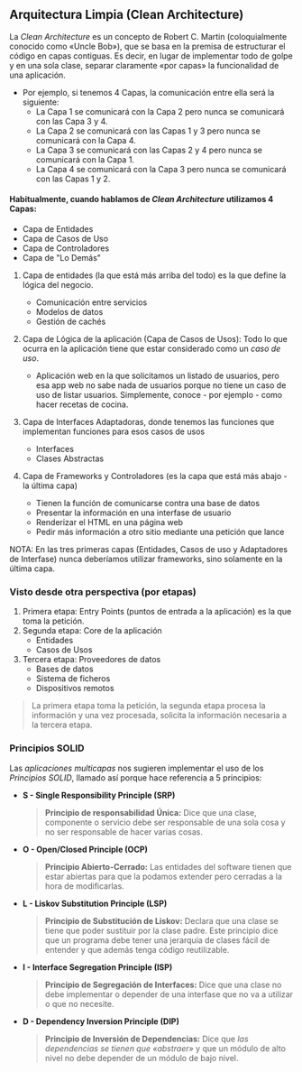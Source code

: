 ## Arquitectura Limpia (Clean Architecture)

La _Clean Architecture_ es un concepto de Robert C. Martin (coloquialmente conocido como «Uncle Bob»), que se basa 
en la premisa de estructurar el código en capas contiguas. Es decir, en lugar de implementar todo de golpe y en una 
sola clase, separar claramente «por capas» la funcionalidad de una aplicación.
- Por ejemplo, si tenemos 4 Capas, la comunicación entre ella será la siguiente:
    - La Capa 1 se comunicará con la Capa 2 pero nunca se comunicará con las Capa 3 y 4.
    - La Capa 2 se comunicará con las Capas 1 y 3 pero nunca se comunicará con la Capa 4.
    - La Capa 3 se comunicará con las Capas 2 y 4 pero nunca se comunicará con la Capa 1.
    - La Capa 4 se comunicará con la Capa 3 pero nunca se comunicará con las Capas 1 y 2.

#### Habitualmente, cuando hablamos de _Clean Architecture_ utilizamos 4 Capas:
* Capa de Entidades
* Capa de Casos de Uso
* Capa de Controladores
* Capa de "Lo Demás"

1. Capa de entidades (la que está más arriba del todo) es la que define la lógica del negocio.
    - Comunicación entre servicios
    - Modelos de datos
    - Gestión de cachés

2. Capa de Lógica de la aplicación (Capa de Casos de Usos): Todo lo que ocurra en la aplicación tiene que estar 
   considerado como un _caso de uso_.
    - Aplicación web en la que solicitamos un listado de usuarios, pero esa app web no sabe nada de usuarios porque no 
      tiene un caso de uso de listar usuarios. Simplemente, conoce - por ejemplo - como hacer recetas de cocina.

3. Capa de Interfaces Adaptadoras, donde tenemos las funciones que implementan funciones para esos casos de usos
    - Interfaces
    - Clases Abstractas

4. Capa de Frameworks y Controladores (es la capa que está más abajo - la última capa)
    - Tienen la función de comunicarse contra una base de datos
    - Presentar la información en una interfase de usuario
    - Renderizar el HTML en una página web
    - Pedir más información a otro sitio mediante una petición que lance

NOTA: En las tres primeras capas (Entidades, Casos de uso y Adaptadores de Interfase) nunca deberíamos utilizar 
frameworks, sino solamente en la última capa.

### Visto desde otra perspectiva (por etapas)

1. Primera etapa: Entry Points (puntos de entrada a la aplicación) es la que toma la petición.
2. Segunda etapa: Core de la aplicación
    - Entidades
    - Casos de Usos
3. Tercera etapa: Proveedores de datos
    - Bases de datos
    - Sistema de ficheros
    - Dispositivos remotos

> La primera etapa toma la petición, la segunda etapa procesa la información y una vez procesada, solicita la 
> información necesaria a la tercera etapa.

### Principios SOLID

Las _aplicaciones multicapas_ nos sugieren implementar el uso de los _Principios SOLID_, llamado así porque hace 
referencia a 5 principios:
- **S - Single Responsibility Principle (SRP)**
    >**Principio de responsabilidad Única:** Dice que una clase, componente o servicio debe ser responsable de una 
  > sola cosa y no ser responsable de hacer varias cosas.
- **O - Open/Closed Principle (OCP)**
    >**Principio Abierto-Cerrado:** Las entidades del software tienen que estar abiertas para que la podamos 
  > extender pero cerradas a la hora de modificarlas.
- **L - Liskov Substitution Principle (LSP)**
    >**Principio de Substitución de Liskov:** Declara que una clase se tiene que poder sustituir por la clase padre. 
  > Este principio dice que un programa debe tener una jerarquía de clases fácil de entender y que además tenga 
  > código reutilizable.
- **I - Interface Segregation Principle (ISP)**
    >**Principio de Segregación de Interfaces:** Dice que una clase no debe implementar o depender de una interfase 
  > que no va a utilizar o que no necesite.
- **D - Dependency Inversion Principle (DIP)**
    >**Principio de Inversión de Dependencias:** Dice que _las dependencias se tienen que «abstraer»_ y que un 
  > módulo de alto nivel no debe depender de un módulo de bajo nivel.
